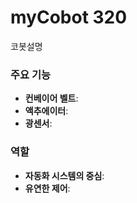 # myCobot 320
코봇설명

### 주요 기능
- **컨베이어 벨트**: 
- **액추에이터**: 
- **광센서**: 

### 역할
- **자동화 시스템의 중심**:
- **유연한 제어**:
